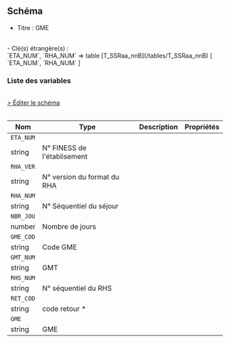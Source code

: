 ## Schéma

- Titre : GME
<br />
- Clé(s) étrangère(s) : <br />
`ETA_NUM`, `RHA_NUM` => table [T_SSRaa_nnB](/tables/T_SSRaa_nnB) [ `ETA_NUM`, `RHA_NUM` ]<br />

### Liste des variables
<br />
<div>
    <a href="https://gitlab.com/healthdatahub/schema-snds/edit/master/schemas/PMSI/PMSI%20SSR/T_SSRaa_nnGME.json"  
    arget="_blank" rel="noopener noreferrer">> Éditer le schéma</a>
    <OutboundLink />
</div>
<br />

Nom|Type|Description|Propriétés
-|-|-|-
`ETA_NUM`|
string|N° FINESS de l&#x27;établisement||
`RHA_VER`|
string|N° version du format du RHA||
`RHA_NUM`|
string|N° Séquentiel du séjour||
`NBR_JOU`|
number|Nombre de jours||
`GME_COD`|
string|Code GME||
`GMT_NUM`|
string|GMT||
`RHS_NUM`|
string|N° séquentiel du RHS||
`RET_COD`|
string|code retour *||
`GME`|
string|GME||

